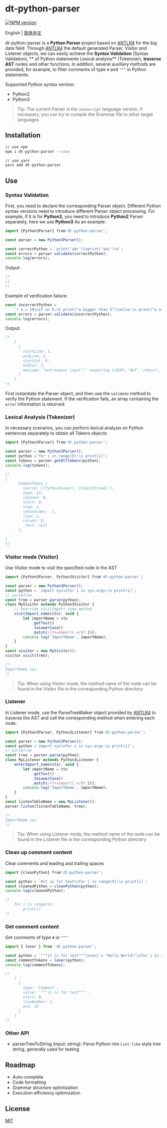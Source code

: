 # dt-python-parser

[![NPM version][npm-image]][npm-url]

[npm-image]: https://img.shields.io/npm/v/dt-python-parser.svg?style=flat-square
[npm-url]: https://www.npmjs.com/package/dt-python-parser

English | [简体中文](./README-zh_CN.md)

dt-python-parser is a **Python Parser** project based on [ANTLR4](https://github.com/antlr/antlr4) for the big data field. Through [ANTLR4](https://github.com/antlr/antlr4) the default generated Parser, Visitor and Listener objects, we can easily achieve the **Syntax Validation** (Syntax Validation), ** of Python statements Lexical analysis** (Tokenizer), **traverse AST** nodes and other functions. In addition, several auxiliary methods are provided, for example, to filter comments of type `#` and `"""` in Python statements.

Supported Python syntax version:

- Python2
- Python3

> Tip: The current Parser is the `Javascript` language version, if necessary, you can try to compile the Grammar file to other target languages

## Installation

```bash
// use npm
npm i dt-python-parser --save

// use yarn
yarn add dt-python-parser
```

## Use

### Syntax Validation

First, you need to declare the corresponding Parser object. Different Python syntax versions need to introduce different Parser object processing. For example, if it is for **Python2**, you need to introduce **Python2** Parser separately, here we use **Python3** As an example:

```javascript
import {Python3Parser} from'dt-python-parser';

const parser = new Python3Parser();

const correctPython = `print('abc')\nprint('abc')\n`;
const errors = parser.validate(correctPython);
console.log(errors);
```

Output:

```javascript
/*
[]
*/
```

Example of verification failure:

```javascript
const incorrectPython =
    '! a = 10\nif a> 5:\n print("a bigger than 5")\nelse:\n print("a smaller than 5")';
const errors = parser.validate(incorrectPython);
console.log(errors);
```

Output:

```javascript
/*
    [
      {
        startLine: 1,
        endLine: 1,
        startCol: 0,
        endCol: 1,
        message: "extraneous input'!' expecting {<EOF>,'def','return','raise','from','import','import','global','nonlocal','assert', 'if','while','for','try','with','lambda','not','None','True','False','class','yield','yield ','del','pass','continue','break','break', NEWLINE, NAME, STRING_LITERAL, BYTES_LITERAL, DECIMAL_INTEGER, OCT_INTEGER, HEX_INTEGER, BIN_INTEGER, FLOAT_NUMBER, IMAG_NUMBER, DECIMAL_INTEGER, HCTEXGER, HCTEXGER, FLOAT_NUMBER, IMAG_NUMBER,'...','*','(','[','+','-','~','{','@'}"
      }
    ]
*/
```

First instantiate the Parser object, and then use the `validate` method to verify the Python statement. If the verification fails, an array containing the `error` information is returned.

### Lexical Analysis (Tokenizer)

In necessary scenarios, you can perform lexical analysis on Python sentences separately to obtain all Tokens objects:

```javascript
import {Python3Parser} from'dt-python-parser';

const parser = new Python3Parser();
const python ='for i in range(5):\n print(i)';
const tokens = parser.getAllTokens(python);
console.log(tokens);

/*
[
      CommonToken {
        source: [[Python3Lexer], [InputStream] ],
        type: 14,
        channel: 0,
        start: 0,
        stop: 2,
        tokenIndex: -1,
        line: 1,
        column: 0,
        _text: null
      },
    ...
]
*/
```

### Visitor mode (Visitor)

Use Visitor mode to visit the specified node in the AST

```javascript
import {Python3Parser, Python3Visitor} from'dt-python-parser';

const parser = new Python3Parser();
const python = `import sys\nfor i in sys.argv:\n print(i)`;
// parseTree
const tree = parser.parse(python);
class MyVisitor extends Python3Visitor {
    // Override visitImport_name method
    visitImport_name(ctx): void {
        let importName = ctx
            .getText()
            .toLowerCase()
            .match(/(?<=import).+/)?.[0];
        console.log('ImportName', importName);
    }
}
const visitor = new MyVisitor();
visitor.visit(tree);

/*
ImportName sys
*/
```

> Tip: When using Visitor mode, the method name of the node can be found in the Visitor file in the corresponding Python directory

### Listener

In Listener mode, use the ParseTreeWalker object provided by [ANTLR4](https://github.com/antlr/antlr4) to traverse the AST and call the corresponding method when entering each node.

```javascript
import {Python3Parser, Python3Listener} from'dt-python-parser';

const parser = new Python3Parser();
const python ='import sys\nfor i in sys.argv:\n print(i)';
// parseTree
const tree = parser.parse(python);
class MyListener extends Python3Listener {
    enterImport_name(ctx): void {
        let importName = ctx
            .getText()
            .toLowerCase()
            .match(/(?<=import).+/)?.[0];
        console.log('ImportName', importName);
    }
}
const listenTableName = new MyListener();
parser.listen(listenTableName, tree);

/*
ImportName sys
*/
```

> Tip: When using Listener mode, the method name of the node can be found in the Listener file in the corresponding Python directory

### Clean up comment content

Clear comments and leading and trailing spaces

```javascript
import {cleanPython} from'dt-python-parser';

const python = `#it is for test\nfor i in range(5):\n print(i)`;
const cleanedPython = cleanPython(python);
console.log(cleanedPython);

/*
    for i in range(5):
        print(i)
*/
```


### Get comment content

Get comments of type `#` or `"""`

```javascript
import { lexer } from 'dt-python-parser';

const python = `"""it is for test"""\nvar1 = "Hello World!"\nfor i in range(5):\n    print(i)`;
const commentTokens = lexer(python);
console.log(commentTokens);

/*
    [
      {
        type: 'Comment',
        value: '"""it is for test"""',
        start: 0,
        lineNumber: 1,
        end: 20
      }
    ]
*/
```

### Other API

- parserTreeToString (input: string):
Parse Python into `List-like` style tree string, generally used for testing

## Roadmap

- Auto-complete
- Code formatting
- Grammar structure optimization
- Execution efficiency optimization

## License

[MIT](./LICENSE)